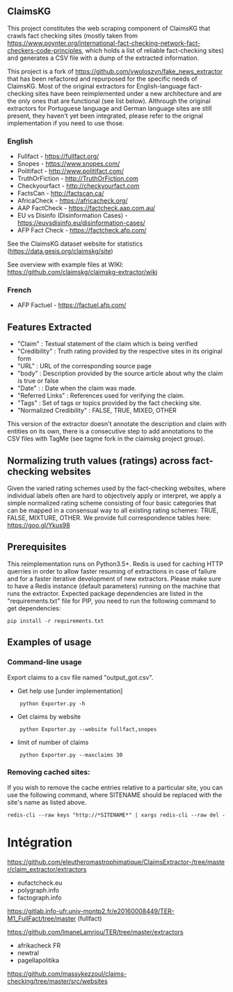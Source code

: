 

## ClaimsKG
This project constitutes the web scraping component of ClaimsKG that crawls fact checking sites (mostly taken from https://www.poynter.org/international-fact-checking-network-fact-checkers-code-principles, which holds a list of reliable fact-checking sites) and generates a CSV file with a dump of the extracted information. 

This project is a fork of https://github.com/vwoloszyn/fake_news_extractor that has been refactored and repurposed for the specific needs of ClaimsKG. Most of the original extractors for English-language fact-checking sites have been reimplemented under a new architecture and are the only ones that are functional (see list below). Althrough the original extractors for Portuguese language and German language sites are still present, they haven't yet been integrated, please refer to the orignal implementation if you need to use those. 

### English

- Fullfact - https://fullfact.org/
- Snopes - https://www.snopes.com/
- Politifact - http://www.politifact.com/
- TruthOrFiction - http://TruthOrFiction.com
- Checkyourfact - http://checkyourfact.com
- FactsCan - http://factscan.ca/
- AfricaCheck - https://africacheck.org/
- AAP FactCheck - https://factcheck.aap.com.au/
- EU vs Disinfo (Disinformation Cases) - https://euvsdisinfo.eu/disinformation-cases/
- AFP Fact Check - https://factcheck.afp.com/

See the ClaimsKG dataset website for statistics (https://data.gesis.org/claimskg/site)

See overview with example files at WIKI: https://github.com/claimskg/claimskg-extractor/wiki

### French

- AFP Factuel - https://factuel.afp.com/

## Features Extracted

- "Claim"			: Textual statement of the claim which is being verified
- "Credibility"			: Truth rating provided by the respective sites in its original form
- "URL"				: URL of the corresponding source page
- "body"			: Description provided by the source article about why the claim is true or false
- "Date"	: 		: Date when the claim was made. 
- "Referred Links"		: References used for verifying the claim.
- "Tags"			: Set of tags or topics provided by the fact checking site.
- "Normalized Credibility"	: FALSE, TRUE, MIXED, OTHER

This version of the extractor doesn't annotate the description and claim with entities on its own, there is a consecutive step to add annotations to the CSV files with TagMe (see tagme fork in the claimskg project group). 

## Normalizing truth values (ratings) across fact-checking websites

Given the varied rating schemes used by the fact-checking websites, where individual labels often are hard to objectively apply or interpret, we apply a simple normalized rating scheme consisting of four basic categories that can be mapped in a consensual way to all existing rating schemes: TRUE, FALSE, MIXTURE, OTHER. We provide full correspondence tables here: https://goo.gl/Ykus98

## Prerequisites
This reimplementation runs on Python3.5+. 
Redis is used for caching HTTP querries in order to allow faster resuming of extractions in case of failure and for a faster iterative development of new extractors. Please make sure to have a Redis instance (default parameters) running on the machine that runs the extractor. 
Expected package dependencies are listed in the "requirements.txt" file for PIP, you need to run the following command to get dependencies:
```
pip install -r requirements.txt
```


## Examples of usage

### Command-line usage
Export claims to a csv file named "output_got.csv".
- Get help use  [under implementation]
```
    python Exporter.py -h
```
- Get claims by website
```
    python Exporter.py --website fullfact,snopes
```
- limit of number of claims
```
    python Exporter.py --maxclaims 30
```

### Removing cached sites: 
If you wish to remove the cache entries relative to a particular site, you can use the following command, where SITENAME should be replaced with the site's name as listed above.

```shell 
redis-cli --raw keys "http://*SITENAME*" | xargs redis-cli --raw del - 
```



# Intégration

<https://github.com/eleutheromastrophimatique/ClaimsExtractor-/tree/master/claim_extractor/extractors> 

- eufactcheck.eu
- polygraph.info
- factograph.info

<https://gitlab.info-ufr.univ-montp2.fr/e20160008449/TER-M1_FullFact/tree/master> (fullfact)

<https://github.com/ImaneLamriou/TER/tree/master/extractors>

- afrikacheck FR
- newtral
- pagellapolitika

<https://github.com/massykezzoul/claims-checking/tree/master/src/websites>





